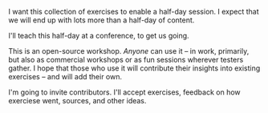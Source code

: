 I want this collection of exercises to enable a half-day session. I expect that we will end up with lots more than a half-day of content.

I'll teach this half-day at a conference, to get us going.

This is an open-source workshop. _Anyone_ can use it – in work, primarily, but also as commercial workshops or as fun sessions wherever testers gather. I hope that those who use it will contribute their insights into existing exercises – and will add their own.

I'm going to invite contributors. I'll accept exercises, feedback on how exerciese went, sources, and other ideas.
